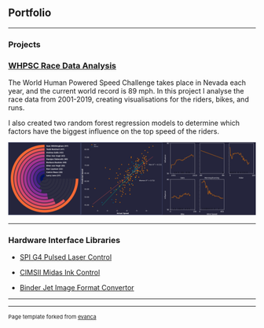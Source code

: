 ## Portfolio

---

### Projects
### [WHPSC Race Data Analysis](https://github.com/machin0r/WHPSC_Race_Data)

The World Human Powered Speed Challenge takes place in Nevada each year, and the current world record is 89 mph. In this project I analyse the race data from 2001-2019, creating visualisations for the riders, bikes, and runs. 

I also created two random forest regression models to determine which factors have the biggest influence on the top speed of the riders.

<img src="/images/portfolio_image.png?raw=true"/>

---

### Hardware Interface Libraries

- [SPI G4 Pulsed Laser Control](https://github.com/machin0r/SPI_G4_Pulsed_Laser_Control)

- [CIMSII Midas Ink Control](https://github.com/machin0r/CIMSII-Midas_Ink_Control)

- [Binder Jet Image Format Convertor](https://github.com/machin0r/Binder_Jet_Image_Convertor)


---

---
<p style="font-size:11px">Page template forked from <a href="https://github.com/evanca/quick-portfolio">evanca</a></p>
<!-- Remove above link if you don't want to attibute -->
